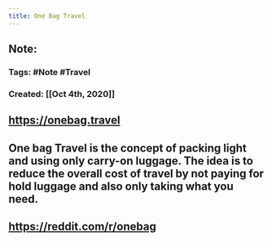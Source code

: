 ```yaml
---
title: One Bag Travel
---
```


## **Note**:
### **Tags**: #Note #Travel
### **Created**: [[Oct 4th, 2020]]
## https://onebag.travel
## One bag Travel is the concept of packing light and using only carry-on luggage. The idea is to reduce the overall cost of travel by not paying for hold luggage and also only taking what you need.
## https://reddit.com/r/onebag
